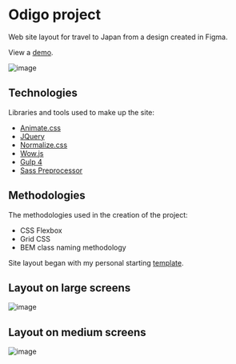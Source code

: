 # Odigo project
Web site layout for travel to Japan from a design created in Figma.

View a [demo](https://igor-muram.github.io/odigo/index.html).

![image](https://user-images.githubusercontent.com/54866075/133000913-70072238-bd13-4d21-903c-68eb6d6fe153.png)

## Technologies

Libraries and tools used to make up the site:

* [Animate.css](https://daneden.github.io/animate.css/)
* [JQuery](https://jquery.com)
* [Normalize.css](https://necolas.github.io/normalize.css/)
* [Wow.js](https://wowjs.uk)
* [Gulp 4](https://gulpjs.com)
* [Sass Preprocessor](https://sass-scss.ru)

## Methodologies

The methodologies used in the creation of the project:

* CSS Flexbox
* Grid CSS
* BEM class naming methodology

Site layout began with my personal starting [template](https://igor-muram.github.io/webtemplate/index.html).

## Layout on large screens

![image](https://user-images.githubusercontent.com/54866075/133484152-229bcea9-97ac-4185-a644-8f5a0bfa536e.png)

## Layout on medium screens

![image](https://user-images.githubusercontent.com/54866075/133486138-a8966f61-9606-4a88-8616-a2867f13effb.png)
